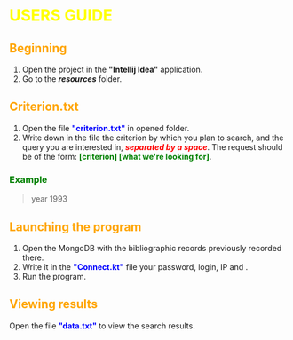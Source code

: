 # <span style="color:yellow">**USERS GUIDE**</span>

## <span style="color:orange">Beginning</span>
1. Open the project in the **"Intellij Idea"** application.
2. Go to the ***resources*** folder.
## <span style="color:orange">Criterion.txt</span>
1. Open the file <span style="color:blue">**"criterion.txt"**</span> in opened folder.
2. Write down in the file the criterion by which you plan to search, and the query you are interested in, <span style="color:red">***separated by a space***</span>. The request should be of the form: <span style="color:green">**\[criterion\] \[what we're looking for\]**</span>.
###  <span style="color:green">**Example**</span>
>year 1993
## <span style="color:orange">Launching the program</span>
1. Open the MongoDB with the bibliographic records previously recorded there.
2. Write it in the <span style="color:blue">**"Connect.kt"**</span> file your password, login, IP and .
3. Run the program.
## <span style="color:orange">Viewing results</span>
Open the file <span style="color:blue">**"data.txt"**</span> to view the search results.
